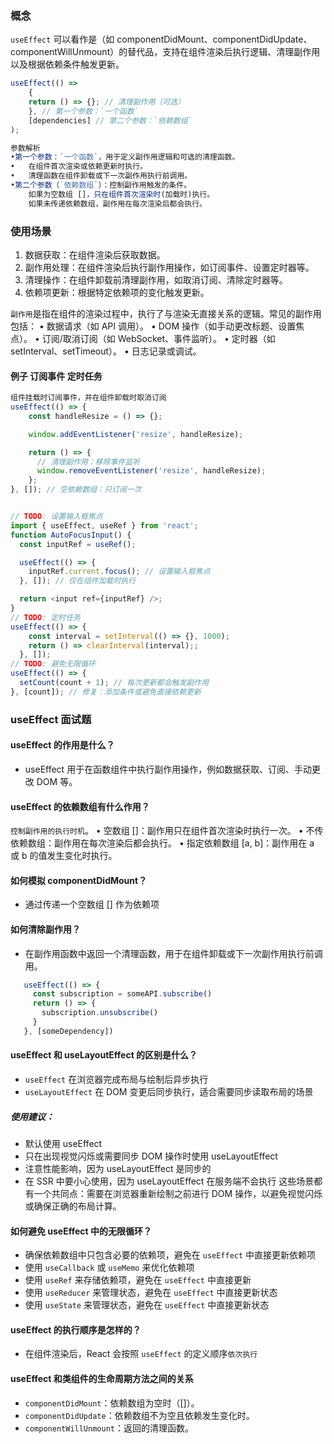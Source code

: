 
### 概念
`useEffect` 可以看作是（如 componentDidMount、componentDidUpdate、componentWillUnmount）的替代品，支持在组件渲染后执行逻辑、清理副作用以及根据依赖条件触发更新。
```typescript
useEffect(() => 
    {
    return () => {}; // 清理副作用（可选）
    }, // 第一个参数：`一个函数`
    [dependencies] // 第二个参数：`依赖数组`
);

参数解析
•第一个参数：`一个函数`，用于定义副作用逻辑和可选的清理函数。
•	在组件首次渲染或依赖更新时执行。
•	清理函数在组件卸载或下一次副作用执行前调用。
•第二个参数（`依赖数组`）：控制副作用触发的条件。
    如果为空数组 []，只在组件首次渲染时(加载时)执行。
	如果未传递依赖数组，副作用在每次渲染后都会执行。
```
### 使用场景
1. 数据获取：在组件渲染后获取数据。
2. 副作用处理：在组件渲染后执行副作用操作，如订阅事件、设置定时器等。
3. 清理操作：在组件卸载前清理副作用，如取消订阅、清除定时器等。
4. 依赖项更新：根据特定依赖项的变化触发更新。

`副作用`是指在组件的渲染过程中，执行了与渲染无直接关系的逻辑。常见的副作用包括：
•	数据请求（如 API 调用）。
•	DOM 操作（如手动更改标题、设置焦点）。
•	订阅/取消订阅（如 WebSocket、事件监听）。
•	定时器（如 setInterval、setTimeout）。
•	日志记录或调试。

#### 例子 订阅事件 定时任务
```typescript
组件挂载时订阅事件，并在组件卸载时取消订阅
useEffect(() => {
    const handleResize = () => {};

    window.addEventListener('resize', handleResize);

    return () => {
      // 清理副作用：移除事件监听
      window.removeEventListener('resize', handleResize);
    };
}, []); // 空依赖数组：只订阅一次


// TODO: 设置输入框焦点
import { useEffect, useRef } from 'react';
function AutoFocusInput() {
  const inputRef = useRef();

  useEffect(() => {
    inputRef.current.focus(); // 设置输入框焦点
  }, []); // 仅在组件加载时执行

  return <input ref={inputRef} />;
}
// TODO: 定时任务
useEffect(() => {
    const interval = setInterval(() => {}, 1000);
    return () => clearInterval(interval);;
  }, []); 
// TODO: 避免无限循环
useEffect(() => {
  setCount(count + 1); // 每次更新都会触发副作用
}, [count]); // 修复：添加条件或避免直接依赖更新
```


### useEffect 面试题
#### useEffect 的作用是什么？
* useEffect 用于在函数组件中执行副作用操作，例如数据获取、订阅、手动更改 DOM 等。
#### useEffect 的依赖数组有什么作用？
`控制副作用的执行时机`。
• 空数组 []：副作用只在组件首次渲染时执行一次。
• 不传依赖数组：副作用在每次渲染后都会执行。
• 指定依赖数组 [a, b]：副作用在 a 或 b 的值发生变化时执行。

#### 如何模拟 componentDidMount？
* 通过传递一个空数组 [] 作为依赖项

#### 如何清除副作用？
* 在副作用函数中返回一个清理函数，用于在组件卸载或下一次副作用执行前调用。
```typescript
   useEffect(() => {
     const subscription = someAPI.subscribe()
     return () => {
       subscription.unsubscribe()
     }
   }, [someDependency])
```
#### useEffect 和 useLayoutEffect 的区别是什么？
* `useEffect` 在浏览器完成布局与绘制后异步执行
* `useLayoutEffect` 在 DOM 变更后同步执行，适合需要同步读取布局的场景
##### 使用建议：
* 默认使用 useEffect
* 只在出现视觉闪烁或需要同步 DOM 操作时使用 useLayoutEffect
* 注意性能影响，因为 useLayoutEffect 是同步的
* 在 SSR 中要小心使用，因为 useLayoutEffect 在服务端不会执行
这些场景都有一个共同点：需要在浏览器重新绘制之前进行 DOM 操作，以避免视觉闪烁或确保正确的布局计算。


#### 如何避免 useEffect 中的无限循环？
* 确保依赖数组中只包含必要的依赖项，避免在 `useEffect` 中直接更新依赖项
* 使用 `useCallback` 或 `useMemo` 来优化依赖项
* 使用 `useRef` 来存储依赖项，避免在 `useEffect` 中直接更新
* 使用 `useReducer` 来管理状态，避免在 `useEffect` 中直接更新状态
* 使用 `useState` 来管理状态，避免在 `useEffect` 中直接更新状态

#### useEffect 的执行顺序是怎样的？
* 在组件渲染后，React 会按照 `useEffect` 的定义顺序`依次执行`

#### useEffect 和类组件的生命周期方法之间的关系
* `componentDidMount`：依赖数组为空时（[]）。
* `componentDidUpdate`：依赖数组不为空且依赖发生变化时。
* `componentWillUnmount`：返回的清理函数。
